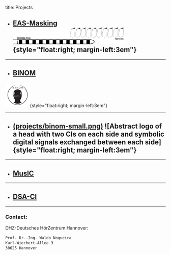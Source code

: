 title: Projects


- ## **[EAS-Masking](https://www.vianna.de/01_workgroups/nogueira/projects/eas.html)**![Schematic drawing of an CI electrode array and some nearby hair cells.](projects/eas.logo-small.png){style="float:right; margin-left:3em"}

- - -

- ## **[BINOM](https://www.vianna.de/01_workgroups/nogueira/projects/binom.html)** 
![Abstract logo of a head with two CIs on each side and symbolic digital signals exchanged between each side](projects/binom-small.png){style="float:right; margin-left:3em"}

- - -

- ## **[(projects/binom-small.png)](https://www.vianna.de/01_workgroups/nogueira/projects/binom.html)** ![Abstract logo of a head with two CIs on each side and symbolic digital signals exchanged between each side]{style="float:right; margin-left:3em"}
- - -

- ## **[MusIC](https://www.vianna.de/01_workgroups/nogueira/projects/music.html)**

- - -

- ## **[DSA-CI](https://www.vianna.de/01_workgroups/nogueira/projects/dsaci.html)**    

- - -    
### Contact:
DHZ-Deutsches HörZentrum Hannover:

    Prof. Dr.-Ing. Waldo Nogueira
    Karl-Wiechert-Allee 3 
    30625 Hannover    
    
